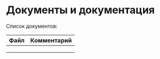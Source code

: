 # Документы и документация

Список документов:

| Файл        | Комментарий  | 
| :---------- | :------------|
|             |              |
|             |              |
|             |              |
